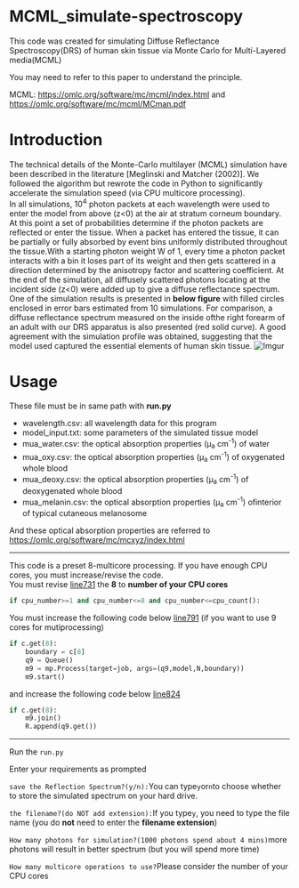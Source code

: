 # MCML_simulate-spectroscopy
This code was created for simulating Diffuse Reflectance Spectroscopy(DRS) of human skin tissue via Monte Carlo for Multi-Layered media(MCML)

You may need to refer to this paper to understand the principle.

MCML: https://omlc.org/software/mc/mcml/index.html and https://omlc.org/software/mc/mcml/MCman.pdf

# Introduction
The technical details of the Monte-Carlo multilayer (MCML) simulation have been described in the literature [Meglinski and Matcher (2002)]. We followed the algorithm but rewrote the code in Python to significantly accelerate the simulation speed (via CPU multicore processing). </br>
In all simulations, 10<sup>4</sup> photon packets at each wavelength were used to enter the model from above (z<0) at the air at stratum corneum boundary. At this point a set of probabilities determine if the photon packets are reflected or enter the tissue. When a packet has entered the tissue, it can be partially or fully absorbed by event bins uniformly distributed throughout the tissue.With a starting photon weight W of 1, every time a photon packet interacts with a bin it loses part of its weight and then gets scattered in a direction determined by the anisotropy factor and scattering coefficient. At the end of the simulation, all diffusely scattered photons locating at the incident side (z<0) were added up to give a diffuse reflectance spectrum. </br>
One of the simulation results is presented in **below figure** with filled circles enclosed in error bars estimated from 10 simulations.
For comparison, a diffuse reflectance spectrum measured on the inside ofthe right forearm of an adult with our DRS apparatus is also presented (red solid curve). A good agreement with the simulation profile was obtained, suggesting that the model used captured the essential elements of human skin tissue.
![Imgur](https://i.imgur.com/cHXjQje.jpg "Monte-Carlo multilayer simulation (solid circles with error bars) and measured (red solid curve) diffuse reflectance spectrum of human skin tissue.")

# Usage
These file must be in same path with **run.py**</br>
+ wavelength.csv: all wavelength data for this program
+ model_input.txt: some parameters of the simulated tissue model
+ mua_water.csv: the optical absorption properties (μ<sub>a</sub> cm<sup>-1</sup>) of water
+ mua_oxy.csv: the optical absorption properties (μ<sub>a</sub> cm<sup>-1</sup>) of oxygenated whole blood
+ mua_deoxy.csv: the optical absorption properties (μ<sub>a</sub> cm<sup>-1</sup>) of deoxygenated whole blood
+ mua_melanin.csv: the optical absorption properties (μ<sub>a</sub> cm<sup>-1</sup>) ofinterior of typical cutaneous melanosome</br>

And these optical absorption properties are referred to https://omlc.org/software/mc/mcxyz/index.html
- - -
This code is a preset 8-multicore processing. If you have enough CPU cores, you must increase/revise the code.</br>
You must revise [line731](https://github.com/GarrettTW/MCML_simulate-spectroscopy/blob/33d8c457c14ce4164e525d4fda282cfcbaf2abc0/run.py#L731) the **8** to **number of your CPU cores**

```python
if cpu_number>=1 and cpu_number<=8 and cpu_number<=cpu_count(): 
```

You must increase the following code below [line791](https://github.com/GarrettTW/MCML_simulate-spectroscopy/blob/33d8c457c14ce4164e525d4fda282cfcbaf2abc0/run.py#L791) (if you want to use 9 cores for mutiprocessing)

```python
if c.get(8):
    boundary = c[8]
    q9 = Queue()
    m9 = mp.Process(target=job, args=(q9,model,N,boundary))
    m9.start()                        
```
and increase the following code below [line824](https://github.com/GarrettTW/MCML_simulate-spectroscopy/blob/33d8c457c14ce4164e525d4fda282cfcbaf2abc0/run.py#L824)

```python
if c.get(8):
    m9.join()
    R.append(q9.get())                     
```
- - -
Run the `run.py`

Enter your requirements as prompted

`save the Reflection Spectrum?(y/n):`You can type`y`or`n`to choose whether to store the simulated spectrum on your hard drive.
    
`the filename?(do NOT add extension):`If you type`y`, you need to type the file name (you do **not** need to enter the **filename extension**)
    
`How many photons for simulation?(1000 photons spend about 4 mins)`more photons will result in better spectrum (but you will spend more time)

`How many multicore operations to use?`Please consider the number of your CPU cores
 
